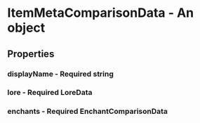 

# ItemMetaComparisonData - An object



## Properties



### displayName - Required string



### lore - Required LoreData



### enchants - Required EnchantComparisonData

